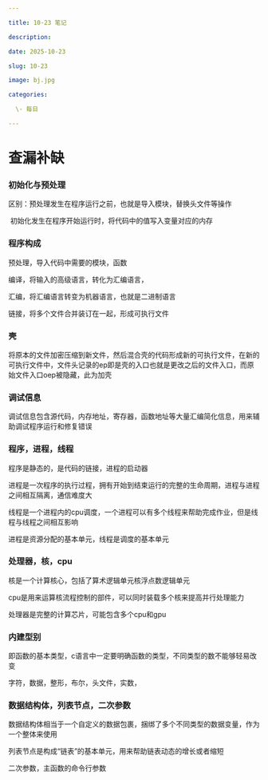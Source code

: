 ```yaml
---

title: 10-23 笔记

description: 

date: 2025-10-23

slug: 10-23

image: bj.jpg

categories:

  \- 每日

---
```


# 查漏补缺

### 初始化与预处理

区别：预处理发生在程序运行之前，也就是导入模块，替换头文件等操作

​           初始化发生在程序开始运行时，将代码中的值写入变量对应的内存

### 程序构成

预处理，导入代码中需要的模块，函数

编译，将输入的高级语言，转化为汇编语言，

汇编，将汇编语言转变为机器语言，也就是二进制语言

链接，将多个文件合并装订在一起，形成可执行文件

### 壳

将原本的文件加密压缩到新文件，然后混合壳的代码形成新的可执行文件，在新的可执行文件中，文件头记录的ep即是壳的入口也就是更改之后的文件入口，而原始文件入口oep被隐藏，此为加壳

### 调试信息

调试信息包含源代码，内存地址，寄存器，函数地址等大量汇编简化信息，用来辅助调试程序运行和修复错误

### 程序，进程，线程

程序是静态的，是代码的链接，进程的启动器

进程是一次程序的执行过程，拥有开始到结束运行的完整的生命周期，进程与进程之间相互隔离，通信难度大

线程是一个进程内的cpu调度，一个进程可以有多个线程来帮助完成作业，但是线程与线程之间相互影响

进程是资源分配的基本单元，线程是调度的基本单元

### 处理器，核，cpu

核是一个计算核心，包括了算术逻辑单元核浮点数逻辑单元

cpu是用来运算核流程控制的部件，可以同时装载多个核来提高并行处理能力

处理器是完整的计算芯片，可能包含多个cpu和gpu

### 内建型别

即函数的基本类型，c语言中一定要明确函数的类型，不同类型的数不能够轻易改变

字符，数据，整形，布尔，头文件，实数，

### 数据结构体，列表节点，二次参数

数据结构体相当于一个自定义的数据包裹，捆绑了多个不同类型的数据变量，作为一个整体来使用

列表节点是构成“链表”的基本单元，用来帮助链表动态的增长或者缩短

二次参数，主函数的命令行参数
